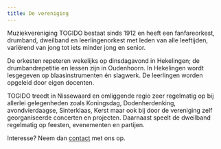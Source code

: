 ```yaml
---
title: De vereniging
---
```


Muziekvereniging TOGIDO bestaat sinds 1912 en heeft een fanfareorkest, drumband,
dweilband en leerlingenorkest met leden van alle leeftijden, variërend van jong tot iets
minder jong en senior.

De orkesten repeteren wekelijks op dinsdagavond in Hekelingen; de drumbandrepetitie en
lessen zijn in Oudenhoorn. In Hekelingen wordt lesgegeven op blaasinstrumenten én
slagwerk. De leerlingen worden opgeleid door eigen docenten.

TOGIDO treedt in Nissewaard en omliggende regio zeer regelmatig op bij allerlei
gelegenheden zoals Koningsdag, Dodenherdenking, avondvierdaagse, Sinterklaas, Kerst
maar ook bij door de vereniging zelf georganiseerde concerten en projecten.
Daarnaast speelt de dweilband regelmatig op feesten, evenementen en partijen.

Interesse? Neem dan [contact](/contact) met ons op.
